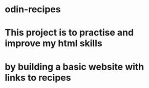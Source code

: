 # odin-recipes
# This project is to practise and improve my html skills
# by building a basic website with links to recipes